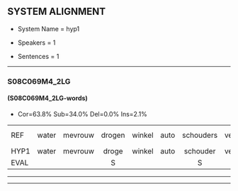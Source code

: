 
## SYSTEM ALIGNMENT

- System Name = hyp1

- Speakers = 1

- Sentences = 1

---

### S08C069M4_2LG

#### (S08C069M4_2LG-words)

- Cor=63.8%	Sub=34.0%	Del=0.0%	Ins=2.1%

|  |  |  |  |  |  |  |  |  |  |  |  |  |  |  |  |  |  |  |  |  |  |  |  |  |  |  |  |  |  |  |  |  |  |  |  |  |  |  |  |  |  |  |  |  |  |  |  |
|:--- |:---:|:---:|:---:|:---:|:---:|:---:|:---:|:---:|:---:|:---:|:---:|:---:|:---:|:---:|:---:|:---:|:---:|:---:|:---:|:---:|:---:|:---:|:---:|:---:|:---:|:---:|:---:|:---:|:---:|:---:|:---:|:---:|:---:|:---:|:---:|:---:|:---:|:---:|:---:|:---:|:---:|:---:|:---:|:---:|:---:|:---:|:---:|
| REF | water | mevrouw | drogen | winkel | auto | schouders | verhaal | koning | moeilijk | speelplaats | drinken | hoofdpijn | regen | vliegtuig | stoppen | opnieuw | * | gooien | * | *t | sneeuwen | moeder | liedje | potlood | fietsbel | fietsbel | vinger | dichtbij | meisje | * | chauffeur | muziek |  | waarom | scheuren | lawaai | zwemmen | * | vuurwerk | appel | cola | kussen | eerste*(eerst) | circus | kleuren | voetbal | vlinder |
| HYP1 | water | mevrouw | droge | winkel | auto | schouder | verhaal | koning | moeilijk | speelplaats | drinken | hoofdpijn | regen | vliegtuig | stoppen | opnieuw | groea | goeien | sa | uh | sneeuwen | moeder | lietje | potloot | fietsbea | fietsbel | vinger | dichterbij | meisje | schoa | chauffeur | muziek | waarom? | uh | scheuren | lawaai | zwemmen | vua | vuurwerk | appel | kolen | kussen | eerst | circus | kleuren | voetbal | vlind |
| EVAL |  |  | S |  |  | S |  |  |  |  |  |  |  |  |  |  | S | S | S | S |  |  | S | S | S |  |  | S |  | S |  |  | I | S |  |  |  | S |  |  | S |  | S |  |  |  | S |
---

---
